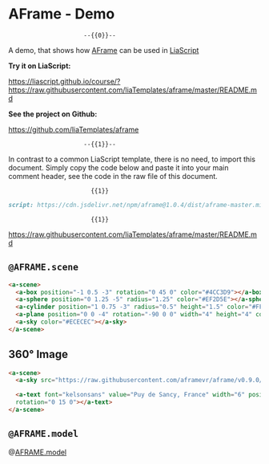 <!--
author:   André Dietrich

email:    andre.dietrich@ovgu.de

version:  0.0.5

language: en

narrator: US English Female

logo:     demo.gif

comment:  Demo of using A-Frame in LiaScript for creating simple 3D scenes and
          add augmented reality movies and images.


@AFRAME.model
``` html @AFRAME.scene
<a-scene>
  <a-assets>
    <a-asset-item id="glbtestmodel" src="@0"></a-asset-item>
  </a-assets>

  <a-entity id="glbtest" gltf-model="#glbtestmodel" position="0 1 -2"></a-entity>
</a-scene>
```
@end

@AFRAME.scene: @AFRAME.sceneWithStyle(`width:100%; height:500px; border: 0px`,```@0```)

@AFRAME.modelWithStyle
``` html @AFRAME.sceneWithStyle(@0)
<a-scene>
  <a-assets>
    <a-asset-item id="glbtestmodel" src="@1"></a-asset-item>
  </a-assets>

  <a-entity id="glbtest" gltf-model="#glbtestmodel" position="0 1 -2"></a-entity>
</a-scene>
```
@end

@AFRAME.sceneWithStyle
<lia-keep>
<iframe style="@0" srcdoc='<!DOCTYPE html>
<html>
  <head>
    <script src="https://aframe.io/releases/1.2.0/aframe.min.js"></script>
    <script src="https://unpkg.com/aframe-extras@3.3.0/dist/aframe-extras.min.js"></script>
  </head>
  <body>
  @1
  </body>
</html>'></iframe>
</lia-keep>
@end


-->

# AFrame - Demo

                         --{{0}}--
A demo, that shows how [AFrame](https://aframe.io) can be used in
[LiaScript](https://LiaScript.github.io)

__Try it on LiaScript:__

https://liascript.github.io/course/?https://raw.githubusercontent.com/liaTemplates/aframe/master/README.md

__See the project on Github:__

https://github.com/liaTemplates/aframe

                         --{{1}}--

In contrast to a common LiaScript template, there is no need, to import this
document. Simply copy the code below and paste it into your main comment header,
see the code in the raw file of this document.

                           {{1}}
``` markdown
script: https://cdn.jsdelivr.net/npm/aframe@1.0.4/dist/aframe-master.min.js
```

                           {{1}}
https://raw.githubusercontent.com/liaTemplates/aframe/master/README.md

## `@AFRAME.scene`

```html @AFRAME.scene
<a-scene>
  <a-box position="-1 0.5 -3" rotation="0 45 0" color="#4CC3D9"></a-box>
  <a-sphere position="0 1.25 -5" radius="1.25" color="#EF2D5E"></a-sphere>
  <a-cylinder position="1 0.75 -3" radius="0.5" height="1.5" color="#FFC65D"></a-cylinder>
  <a-plane position="0 0 -4" rotation="-90 0 0" width="4" height="4" color="#7BC8A4"></a-plane>
  <a-sky color="#ECECEC"></a-sky>
</a-scene>
```

## 360° Image

```html @AFRAME.scene
<a-scene>
  <a-sky src="https://raw.githubusercontent.com/aframevr/aframe/v0.9.0/examples/boilerplate/panorama/puydesancy.jpg" rotation="0 -130 0"></a-sky>

  <a-text font="kelsonsans" value="Puy de Sancy, France" width="6" position="-2.5 0.25 -1.5"
  rotation="0 15 0"></a-text>
</a-scene>
```

## `@AFRAME.model`

@[AFRAME.model](model/Stein_texture.glb "this is simply a model of a stonde")
